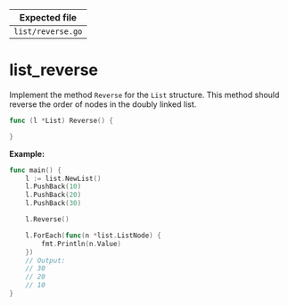 | Expected file     |
| ----------------- |
| `list/reverse.go` |

# list_reverse

Implement the method `Reverse` for the `List` structure. This method should reverse the order of nodes in the doubly linked list.

```go
func (l *List) Reverse() {

}
```

**Example:**

```go
func main() {
	l := list.NewList()
	l.PushBack(10)
	l.PushBack(20)
	l.PushBack(30)

	l.Reverse()

	l.ForEach(func(n *list.ListNode) {
		fmt.Println(n.Value)
	})
	// Output:
	// 30
	// 20
	// 10
}
```

